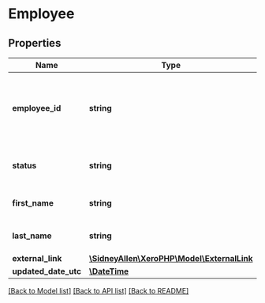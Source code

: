 # Employee

## Properties
Name | Type | Description | Notes
------------ | ------------- | ------------- | -------------
**employee_id** | **string** | The Xero identifier for an employee e.g. 297c2dc5-cc47-4afd-8ec8-74990b8761e9 | [optional] 
**status** | **string** | Current status of an employee – see contact status types | [optional] 
**first_name** | **string** | First name of an employee (max length &#x3D; 255) | [optional] 
**last_name** | **string** | Last name of an employee (max length &#x3D; 255) | [optional] 
**external_link** | [**\SidneyAllen\XeroPHP\Model\ExternalLink**](ExternalLink.md) |  | [optional] 
**updated_date_utc** | [**\DateTime**](\DateTime.md) |  | [optional] 

[[Back to Model list]](../README.md#documentation-for-models) [[Back to API list]](../README.md#documentation-for-api-endpoints) [[Back to README]](../README.md)


